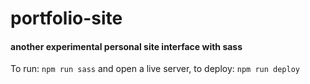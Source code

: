 # portfolio-site
#### another experimental personal site interface with sass
To run: `npm run sass` and open a live server,
to deploy: `npm run deploy`
